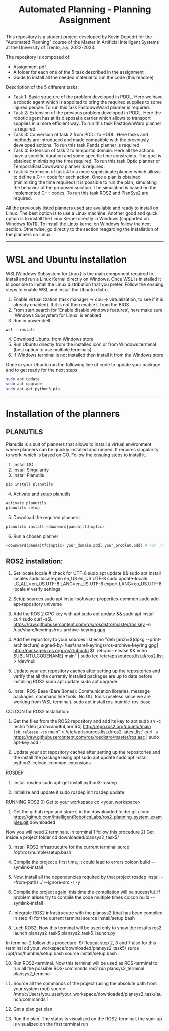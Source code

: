 # <p align="center">Automated Planning - Planning Assignment</p> 

This repository is a student project developed by Kevin Depedri for the "Automated Planning" course of the Master in Artificial Intelligent Systems at the University of Trento, a.y. 2022-2023.

The repository is composed of:
- Assignment pdf
- A folder for each one of the 5 task described in the assignment
- Guide to install all the needed material to run the code (this readme)

Description of the 5 different tasks:
  - Task 1: Basic structure of the problem developed in PDDL. Here we have a robotic agent which is appoited to bring the required supplies to some injured people. To run this task FastdownWard planner is required.
  - Task 2: Extension of the previous problem developed in PDDL. Here the robotic agent has at its disposal a carrier which allows to transport supplies in a more efficient way. To run this task FastdownWard planner is required.
  - Task 3: Conversion of task 2 from PDDL to HDDL. Here tasks and methods are introduced and made compatible with the previously developed actions. To run this task Pands planner is required.
  - Task 4: Extension of task 2 to temportal domain. Here all the actions have a specific duration and some specific time constraints. The goal is obtained minimizing the time required. To run this task Optic planner or TemporalFastDownward planner is required.
  - Task 5: Extension of task 4 to a more sophisticate planner which allows to define a C++ code for each action. Once a plan is obtained (minimizing the time required) it is possible to run the plan, simulating the behavior of the proposed solution. The simulation is based on the implemented C++ codes. To run this task ROS2 and PlanSys2 are required.

All the previously listed planners used are available and ready to install on Linux. The best option is to use a Linux machine. Another good and quick option is to install the Linux Kernel directly in Windows (supported on Windows 10/11). 
To install the Linux kernel on Windows follow the next section. Otherwise, go directly to the section reagarding the installation of the planners on Linux.

****
# WSL and Ubuntu installation
WSL(Windows Subsystem for Linux) is the main component required to install and run a Linux Kernel directly on Windows. Once WSL is inistalled it is possible to install the Linux distribution that you prefer. Follow the ensuing steps to enable WSL and install the Ubuntu distro.
  1. Enable virtualizzation (task manager -> cpu -> virtualization, to see if it is already enabled). If it is not then enable it from the BIOS
  2. From start search for 'Enable disable windows features', here make sure 'Windows Subsystem for Linux' is enabled
  3. Run in powershell
  ```shell
  wsl --install
  ```
  4. Download Ubuntu from Windows store
  5. Run Ubuntu directly from the installed icon or from Windows terminal (best option to use multiple terminals)
  6. If Windows terminal is not installed then install it from the Windows store

Once in your Ubuntu run the following line of code to update your package and to get ready for the next steps
```bash
sudo apt update
sudo apt upgrade
sudo apt-get python3-pip
```
****
# Installation of the planners
## PLANUTILS
Planutils is a suit of planners that allows to install a virtual environment where planners can be quickly installed and runned. It requires singularity to work, which is based on GO. Follow the ensuing steps to install it.
  1. Install GO
  2. Install Singularity
  3. Install Planutils
  ```bash
  pip install planutils
  ```
  4. Activate and setup planutils 
  ```bash
  activate planutils
  planutils setup
  ```
  5. Download the required planners
  ```bash
  planutils install <downward|panda|tfd|optic>
  ```
  6. Run a chosen planner
  ```bash
  <downward|panda|tfd|optic> your_domain.pddl your_problem.pddl # (or .hddl for Panda)
  ```

## ROS2 installation:
1) Set locale
locale  # check for UTF-8
sudo apt update && sudo apt install locales
sudo locale-gen en_US en_US.UTF-8
sudo update-locale LC_ALL=en_US.UTF-8 LANG=en_US.UTF-8
export LANG=en_US.UTF-8
locale  # verify settings

2) Setup sources
sudo apt install software-properties-common
sudo add-apt-repository universe

3) Add the ROS 2 GPG key with apt
sudo apt update && sudo apt install curl
sudo curl -sSL https://raw.githubusercontent.com/ros/rosdistro/master/ros.key -o /usr/share/keyrings/ros-archive-keyring.gpg

4) Add the repository to your sources list
echo "deb [arch=$(dpkg --print-architecture) signed-by=/usr/share/keyrings/ros-archive-keyring.gpg] http://packages.ros.org/ros2/ubuntu $(. /etc/os-release && echo $UBUNTU_CODENAME) main" | sudo tee /etc/apt/sources.list.d/ros2.list > /dev/null

5) Update your apt repository caches after setting up the repositories and verify that all the currently installed packages are up to date before installing ROS2
sudo apt update
sudo apt upgrade

6) Install ROS-Base (Bare Bones): Communication libraries, message packages, command line tools. No GUI tools (useless since we are working from WSL terminal).
sudo apt install ros-humble-ros-base

COLCON for ROS2 installation:
1) Get the files from the ROS2 repository and add its key to apt
sudo sh -c 'echo "deb [arch=amd64,arm64] http://repo.ros2.org/ubuntu/main `lsb_release -cs` main" > /etc/apt/sources.list.d/ros2-latest.list'
curl -s https://raw.githubusercontent.com/ros/rosdistro/master/ros.asc | sudo apt-key add -

2) Update your apt repository caches after setting up the repositories and the install the package using apt
sudo apt update
sudo apt install python3-colcon-common-extensions

ROSDEP
1) Install rosdep
sudo apt-get install python3-rosdep

2) Initialize and update it
sudo rosdep init
rosdep update

RUNNING ROS2
0) Get to your workspace
cd <your_workspace>

1) Get the github repo and store it in the downloaded folder
git clone https://github.com/IntelligentRoboticsLabs/ros2_planning_system_examples.git downloaded

Now you will need 2 terminals. In terminal 1 follow this procedure
2) Get inside a project folder
cd downloaded/plansys2_task5/

3) Install ROS2 infrastrucutre for the current terminal
surce /opt/ros/humble/setup.bash

4) Compile the project a first time, it could lead to errors
colcon build --symlink-install

5) Now, install all the dependencies required by that project
rosdep install --from-paths ./ --ignore-src -r -y

6) Compile the project again, this time the compilation will be sucessful. If problem arises try to compile the code multiple times 
colcon build --symlink-install

7) Integrate ROS2 infrastrucutre with the plansys2 (that has been compiled in step 4) for the current terminal
source install/setup.bash

8) Luch ROS2. Now this terminal will be used only to show the results
ros2 launch plansys2_task5 plansys2_task5_launch.py

In terminal 2 follow this procedure:
9) Repeat step 2, 3 and 7 also for this terminal
cd your_workspace/downloaded/plansys2_task5/
surce /opt/ros/humble/setup.bash
source install/setup.bash

10) Run ROS2-terminal. Now this terminal will be used as ROS-terminal to run all the possible ROS-commands
ros2 run plansys2_terminal plansys2_terminal

11) Source all the commands of the project (using the absolute path from your system root)
source /mnt/c/Users/you_user/your_workspace/downloaded/plansys2_task/launch/commands 1

12) Get a plan
get plan

13) Run the plan. The status is visualized on the ROS2-terminal, the sum-up is visualized on the first terminal
run
